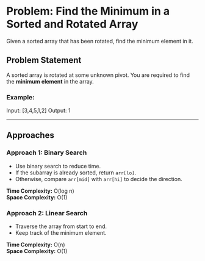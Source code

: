 # Problem: Find the Minimum in a Sorted and Rotated Array

Given a sorted array that has been rotated, find the minimum element in it.

##  Problem Statement

A sorted array is rotated at some unknown pivot. You are required to find the **minimum element** in the array.

### Example:
Input: [3,4,5,1,2]
Output: 1

---

##  Approaches

###  Approach 1: Binary Search
- Use binary search to reduce time.
- If the subarray is already sorted, return `arr[lo]`.
- Otherwise, compare `arr[mid]` with `arr[hi]` to decide the direction.

**Time Complexity:** O(log n)  
**Space Complexity:** O(1)


###  Approach 2: Linear Search
- Traverse the array from start to end.
- Keep track of the minimum element.

**Time Complexity:** O(n)  
**Space Complexity:** O(1)



